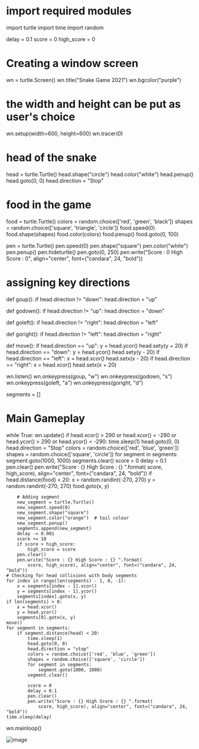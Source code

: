 # import required modules
import turtle
import time
import random


delay = 0.1
score = 0
high_score = 0

# Creating a window screen
wn = turtle.Screen()
wn.title("Snake Game 2021")
wn.bgcolor("purple")
# the width and height can be put as user's choice
wn.setup(width=600, height=600)
wn.tracer(0)

# head of the snake
head = turtle.Turtle()
head.shape("circle")
head.color("white")
head.penup()
head.goto(0, 0)
head.direction = "Stop"

# food in the game
food = turtle.Turtle()
colors = random.choice(['red', 'green', 'black'])
shapes = random.choice(['square', 'triangle', 'circle'])
food.speed(0)
food.shape(shapes)
food.color(colors)
food.penup()
food.goto(0, 100)

pen = turtle.Turtle()
pen.speed(0)
pen.shape("square")
pen.color("white")
pen.penup()
pen.hideturtle()
pen.goto(0, 250)
pen.write("Score : 0  High Score : 0", align="center",
          font=("candara", 24, "bold"))


# assigning key directions
def goup():
    if head.direction != "down":
        head.direction = "up"


def godown():
    if head.direction != "up":
        head.direction = "down"


def goleft():
    if head.direction != "right":
        head.direction = "left"


def goright():
    if head.direction != "left":
        head.direction = "right"


def move():
    if head.direction == "up":
        y = head.ycor()
        head.sety(y + 20)
    if head.direction == "down":
        y = head.ycor()
        head.sety(y - 20)
    if head.direction == "left":
        x = head.xcor()
        head.setx(x - 20)
    if head.direction == "right":
        x = head.xcor()
        head.setx(x + 20)


wn.listen()
wn.onkeypress(goup, "w")
wn.onkeypress(godown, "s")
wn.onkeypress(goleft, "a")
wn.onkeypress(goright, "d")

segments = []

# Main Gameplay
while True:
    wn.update()
    if head.xcor() > 290 or head.xcor() < -290 or head.ycor() > 290 or head.ycor() < -290:
        time.sleep(1)
        head.goto(0, 0)
        head.direction = "Stop"
        colors = random.choice(['red', 'blue', 'green'])
        shapes = random.choice(['square', 'circle'])
        for segment in segments:
            segment.goto(1000, 1000)
        segments.clear()
        score = 0
        delay = 0.1
        pen.clear()
        pen.write("Score : {} High Score : {} ".format(
            score, high_score), align="center", font=("candara", 24, "bold"))
    if head.distance(food) < 20:
        x = random.randint(-270, 270)
        y = random.randint(-270, 270)
        food.goto(x, y)

        # Adding segment
        new_segment = turtle.Turtle()
        new_segment.speed(0)
        new_segment.shape("square")
        new_segment.color("orange")  # tail colour
        new_segment.penup()
        segments.append(new_segment)
        delay -= 0.001
        score += 10
        if score > high_score:
            high_score = score
        pen.clear()
        pen.write("Score : {} High Score : {} ".format(
            score, high_score), align="center", font=("candara", 24, "bold"))
    # Checking for head collisions with body segments
    for index in range(len(segments) - 1, 0, -1):
        x = segments[index - 1].xcor()
        y = segments[index - 1].ycor()
        segments[index].goto(x, y)
    if len(segments) > 0:
        x = head.xcor()
        y = head.ycor()
        segments[0].goto(x, y)
    move()
    for segment in segments:
        if segment.distance(head) < 20:
            time.sleep(1)
            head.goto(0, 0)
            head.direction = "stop"
            colors = random.choice(['red', 'blue', 'green'])
            shapes = random.choice(['square', 'circle'])
            for segment in segments:
                segment.goto(1000, 1000)
            segment.clear()

            score = 0
            delay = 0.1
            pen.clear()
            pen.write("Score : {} High Score : {} ".format(
                score, high_score), align="center", font=("candara", 24, "bold"))
    time.sleep(delay)

wn.mainloop()



![image](https://user-images.githubusercontent.com/19922440/114878405-e3943500-9e08-11eb-8790-7012529a594a.png)



